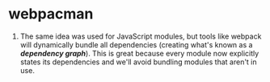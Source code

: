 # webpacman

1. The same idea was used for JavaScript modules, but tools like webpack will dynamically bundle all dependencies (creating what's known as a **_dependency graph_**). This is great because every module now explicitly states its dependencies and we'll avoid bundling modules that aren't in use.
